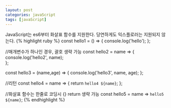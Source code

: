 ```yaml
---
layout: post
categories: javaScript
tags: [javaScript]
---
```


JavaScript는 es6부터 화살표 함수를 지원한다.
당연하게도 익스플로러는 지원되지 않는다.
{% highlight ruby %}
const hello1 = () => {
    console.log('hello');
};

//매개변수가 하나인 경우, 괄호 생략 가능
const hello2 = name => {
    console.log('hello2', name);  
};

const hello3 = (name,age) => {
    console.log('hello3', name, age);
};

//리턴
const hello4 = name => {
    return `hello4 ${name}`;
};

//화살표 함수는 한줄로 코딩시 {} return 생략 가능
const hello5 = name => `hello5 ${name}`;
{% endhighlight %}

